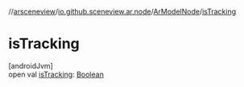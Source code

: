 //[arsceneview](../../../index.md)/[io.github.sceneview.ar.node](../index.md)/[ArModelNode](index.md)/[isTracking](is-tracking.md)

# isTracking

[androidJvm]\
open val [isTracking](is-tracking.md): [Boolean](https://kotlinlang.org/api/latest/jvm/stdlib/kotlin/-boolean/index.html)
